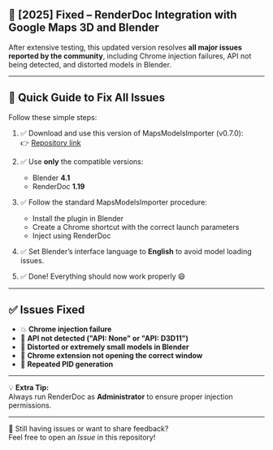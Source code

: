 ## 🚀 [2025] Fixed – RenderDoc Integration with Google Maps 3D and Blender

After extensive testing, this updated version resolves **all major issues reported by the community**, including Chrome injection failures, API not being detected, and distorted models in Blender.

---

## 📖 Quick Guide to Fix All Issues

Follow these simple steps:

1. ✅ Download and use this version of MapsModelsImporter (v0.7.0):  
   👉 [Repository link](https://github.com/eliemichel/MapsModelsImporter/releases/tag/v0.7.0)

2. ✅ Use **only** the compatible versions:
   - Blender **4.1**
   - RenderDoc **1.19**

3. ✅ Follow the standard MapsModelsImporter procedure:
   - Install the plugin in Blender
   - Create a Chrome shortcut with the correct launch parameters
   - Inject using RenderDoc

4. ✅ Set Blender’s interface language to **English** to avoid model loading issues.

5. ✅ Done! Everything should now work properly 😄

---

## ✅ Issues Fixed

- 💥 **Chrome injection failure**
- 🧩 **API not detected ("API: None" or "API: D3D11")**
- 🐛 **Distorted or extremely small models in Blender**
- 🔌 **Chrome extension not opening the correct window**
- 🔁 **Repeated PID generation**

---

💡 **Extra Tip:**  
Always run RenderDoc as **Administrator** to ensure proper injection permissions.

---

📣 Still having issues or want to share feedback?  
Feel free to open an *Issue* in this repository!

